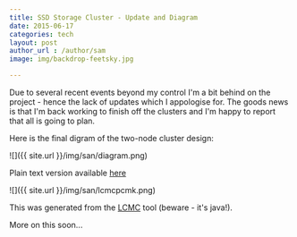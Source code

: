 ```yaml
---
title: SSD Storage Cluster - Update and Diagram
date: 2015-06-17
categories: tech
layout: post
author_url : /author/sam
image: img/backdrop-feetsky.jpg

---
```


Due to several recent events beyond my control I'm a bit behind on the project - hence the lack of updates which I appologise for.
The goods news is that I'm back working to finish off the clusters and I'm happy to report that all is going to plan.

Here is the final digram of the two-node cluster design:

![]({{ site.url }}/img/san/diagram.png)

Plain text version available [here](https://gist.github.com/sammcj/0503007ceb5038a0de3c)

![]({{ site.url }}/img/san/lcmcpcmk.png)

This was generated from the [LCMC](http://github.com/rasto/lcmc) tool (beware - it's java!).

More on this soon...
